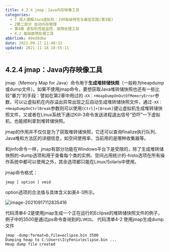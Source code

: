 ```yaml
---
title: 4.2.4 jmap：Java内存映像工具
categories: 
  - 7 深入理解Java虛拟机：JVM高级特性与最佳实践(第3版)
  - 2第二部分 自动内存管理
  - 第4章 虚拟机性能监控、故障处理工具
  - 4.2 基础故障处理工具
abbrlink: 49ed8d6e
date: 2021-09-17 11:40:33
updated: 2021-11-18 10:55:11
---
```

## 4.2.4 jmap：Java内存映像工具
jmap（Memory Map for Java）命令用于**生成堆转储快照**（一般称为heapdump或dump文件）。如果不使用jmap命令，要想获取Java堆转储快照也还有一些比较“暴力”的手段：譬如在第2章中用过的`-XX：+HeapDumpOnOutOfMemoryError`参数，可以让虚拟机在内存溢出异常出现之后自动生成堆转储快照文件，通过`-XX：+HeapDumpOnCtrlBreak`参数则可以使用`[Ctrl]+[Break]`键让虚拟机生成堆转储快照文件，又或者在Linux系统下通过Kill-3命令发送进程退出信号“恐吓”一下虚拟机，也能顺利拿到堆转储快照。

jmap的作用并不仅仅是为了获取堆转储快照，它还可以查询finalize执行队列、Java堆和方法区的详细信息，如空间使用率、当前用的是哪种收集器等。

和jinfo命令一样，jmap有部分功能在Windows平台下是受限的，除了生成堆转储快照的-dump选项和用于查看每个类的实例、空间占用统计的-histo选项在所有操作系统中都可以使用之外，其余选项都只能在Linux/Solaris中使用。

jmap命令格式：
```
jmap [ option ] vmid
```
option选项的合法值与具体含义如表4-3所示。

![image-20210917112835416](https://gitee.com/XiaoLan223/images/raw/master/Blog/Sum/20210917112835.png)

代码清单4-2是使用jmap生成一个正在运行的Eclipse的堆转储快照文件的例子，例子中的3500是通过jps命令查询到的`LVMID`。
代码清单4-2 使用jmap生成dump文件
```
jmap -dump:format=b,file=eclipse.bin 3500
Dumping heap to C:\Users\IcyFenix\eclipse.bin ...
Heap dump file created
```
